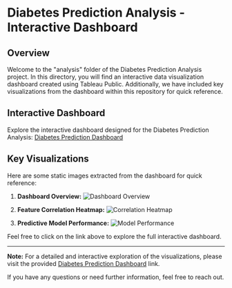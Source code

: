 # Diabetes Prediction Analysis - Interactive Dashboard

## Overview

Welcome to the "analysis" folder of the Diabetes Prediction Analysis project. In this directory, you will find an interactive data visualization dashboard created using Tableau Public. Additionally, we have included key visualizations from the dashboard within this repository for quick reference.

## Interactive Dashboard

Explore the interactive dashboard designed for the Diabetes Prediction Analysis:
[Diabetes Prediction Dashboard](https://public.tableau.com/views/DesignandImplementationofaDiabeticDisease/Dashboard1)

## Key Visualizations

Here are some static images extracted from the dashboard for quick reference:

1. **Dashboard Overview:**
   ![Dashboard Overview](images/dashboard_overview.png)

2. **Feature Correlation Heatmap:**
   ![Correlation Heatmap](images/correlation_heatmap.png)

3. **Predictive Model Performance:**
   ![Model Performance](images/model_performance.png)

Feel free to click on the link above to explore the full interactive dashboard.

---

**Note:** For a detailed and interactive exploration of the visualizations, please visit the provided [Diabetes Prediction Dashboard](https://public.tableau.com/views/DesignandImplementationofaDiabeticDisease/Dashboard1) link.

If you have any questions or need further information, feel free to reach out.


